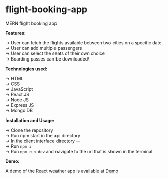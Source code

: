 # flight-booking-app
MERN flight booking app


**Features:**

  ->  User can fetch the flights available between two cities on a specific date.\
  ->  User can add multiple passengers \
  ->  User can select the seats of their own choice\
  ->  Boarding passes can be downloaded\

  **Technologies used:**

  ->  HTML\
  ->  CSS\
  ->  JavaScript\
  ->  React.JS\
  ->  Node JS\
  ->  Express JS\
  ->  Mongo DB

  **Installation and Usage:**

  ->  Clone the repository\
  ->  Run npm start in the api directory\
  ->  In the client interface directory --\
  ->  Run `npm i`\
  ->  Run `npm run dev` and navigate to the url that is shown in the terminal

  **Demo:**

A demo of the React weather app is available at [Demo](https://drive.google.com/file/d/1LmbjEeQ-7T3ulTt8sy6zrXGaOTMCoexp/view?usp=sharing)

